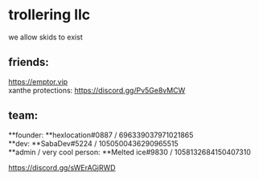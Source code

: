 # trollering llc  
 we allow skids to exist  
 
## friends:  
https://emptor.vip  
xanthe protections: https://discord.gg/Pv5Ge8vMCW  

## team:  
**founder: **hexlocation#0887 / 696339037971021865  
**dev: **SabaDev#5224 / 1050500436290965515  
**admin / very cool person: **Melted ice#9830 / 1058132684150407310  
   
https://discord.gg/sWErAGjRWD
